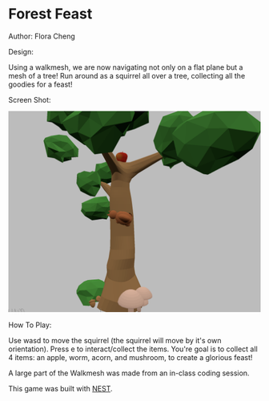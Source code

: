 # Forest Feast

Author: Flora Cheng

Design: 
<!-- (TODO: In two sentences or fewer, describe what is new and interesting about your game.) -->
Using a walkmesh, we are now navigating not only on a flat plane but a mesh of a tree! Run around as a squirrel all over a tree, collecting all the goodies for a feast!

Screen Shot:

![Screen Shot](screenshot.png)

How To Play:

<!-- (TODO: describe the controls and (if needed) goals/strategy.) -->
Use wasd to move the squirrel (the squirrel will move by it's own orientation). Press e to interact/collect the items.
You're goal is to collect all 4 items: an apple, worm, acorn, and mushroom, to create a glorious feast!

<!-- Sources: (TODO: list a source URL for any assets you did not create yourself. Make sure you have a license for the asset.) -->
A large part of the Walkmesh was made from an in-class coding session.

This game was built with [NEST](NEST.md).

